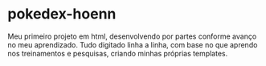 # pokedex-hoenn
Meu primeiro projeto em html, desenvolvendo por partes conforme avanço no meu aprendizado.
Tudo digitado linha a linha, com base no que aprendo nos treinamentos e pesquisas, criando minhas próprias templates.
